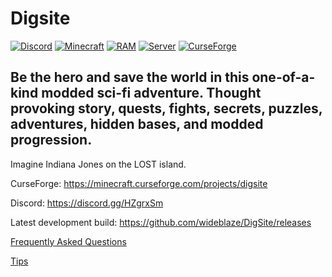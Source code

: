 # Digsite
[![Discord](https://img.shields.io/discord/351089390036058112.svg)](https://discord.gg/HZgrxSm)
[![Minecraft](https://img.shields.io/badge/Minecraft%20Java%20Version-1.12.2-blue.svg)](https://minecraft.curseforge.com/projects/digsite)
[![RAM](https://img.shields.io/badge/Minimum%20RAM-4GB-blue.svg)](https://minecraft.curseforge.com/projects/digsite)
[![Server](https://img.shields.io/badge/Server%20Pack-YES-blue.svg)](https://minecraft.curseforge.com/projects/digsite)
[![CurseForge](http://cf.way2muchnoise.eu/full_320550_downloads.svg)](https://minecraft.curseforge.com/projects/digsite)



Be the hero and save the world in this one-of-a-kind modded sci-fi adventure. Thought provoking story, quests, fights, secrets, puzzles, adventures, hidden bases, and modded progression.
---

Imagine Indiana Jones on the LOST island.

CurseForge: https://minecraft.curseforge.com/projects/digsite

Discord: https://discord.gg/HZgrxSm

Latest development build: https://github.com/wideblaze/DigSite/releases


[Frequently Asked Questions](https://github.com/wideblaze/DigSite/wiki/Frequently-Asked-Questions)

[Tips](https://github.com/wideblaze/DigSite/wiki/TIPS)
